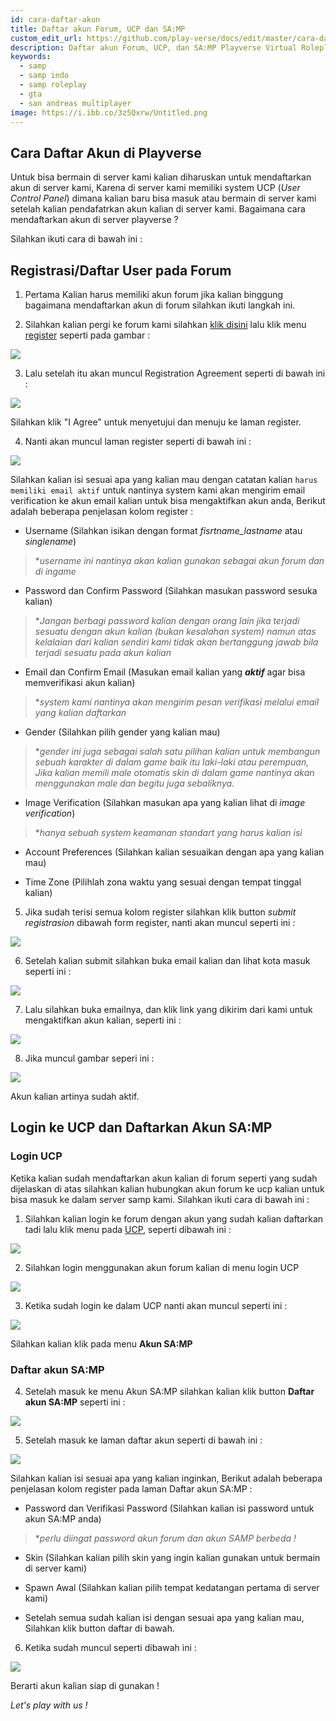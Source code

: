 ```yaml
---
id: cara-daftar-akun
title: Daftar akun Forum, UCP dan SA:MP
custom_edit_url: https://github.com/play-verse/docs/edit/master/cara-daftar-akun.md
description: Daftar akun Forum, UCP, dan SA:MP Playverse Virtual Roleplay Indonesia
keywords:
  - samp
  - samp indo
  - samp roleplay
  - gta
  - san andreas multiplayer
image: https://i.ibb.co/3z5Qxrw/Untitled.png
---
```


## Cara Daftar Akun di Playverse
  
Untuk bisa bermain di server kami kalian diharuskan untuk mendaftarkan akun di server kami, Karena di server kami memiliki system UCP (*User Control Panel*) dimana kalian baru bisa masuk atau bermain di server kami setelah kalian pendafatrkan akun kalian di server kami. Bagaimana cara mendaftarkan akun di server playverse ? 

Silahkan ikuti cara di bawah ini :

## Registrasi/Daftar User pada Forum

1. Pertama Kalian harus memiliki akun forum jika kalian binggung bagaimana mendaftarkan akun di forum silahkan ikuti langkah ini.

2. Silahkan kalian pergi ke forum kami silahkan [klik disini](https://forum.playverse.org/) lalu klik menu [register](https://forum.playverse.org/member.php?action=register) seperti pada gambar :

![  ](https://i.ibb.co/VMkHy7y/Untitled.png)

3. Lalu setelah itu akan muncul Registration Agreement seperti di bawah ini :

![  ](https://i.ibb.co/Mn3wSnd/Untitled.png)

Silahkan klik "I Agree" untuk menyetujui dan menuju ke laman register.

4. Nanti akan muncul laman register seperti di bawah ini :

![  ](https://i.ibb.co/xf0GtbC/Untitled.png)

Silahkan kalian isi sesuai apa yang kalian mau dengan catatan kalian `harus memiliki email aktif` untuk nantinya system kami akan mengirim email verification ke akun email kalian untuk bisa mengaktifkan akun anda, Berikut adalah beberapa penjelasan kolom register :

  

- Username (Silahkan isikan dengan format *fisrtname_lastname* atau *singlename*)

>**username ini nantinya akan kalian gunakan sebagai akun forum dan di ingame*
- Password dan Confirm Password (Silahkan masukan password sesuka kalian)

> **Jangan berbagi password kalian dengan orang lain jika terjadi sesuatu dengan akun kalian (bukan kesalahan system) namun atas kelalaian dari kalian sendiri kami tidak akan bertanggung jawab bila terjadi sesuatu pada akun kalian*

- Email dan Confirm Email (Masukan email kalian yang ***aktif*** agar bisa memverifikasi akun kalian)

> **system kami nantinya akan mengirim pesan verifikasi melalui email yang kalian daftarkan*

 - Gender (Silahkan pilih gender yang kalian mau)

> **gender ini juga sebagai salah satu pilihan kalian untuk membangun sebuah karakter di dalam game baik itu laki-laki atau perempuan, Jika kalian memili male otomatis skin di dalam game nantinya akan menggunakan male dan begitu juga sebaliknya.*

- Image Verification (Silahkan masukan apa yang kalian lihat di *image verification*)

> **hanya sebuah system keamanan standart yang harus kalian isi*

- Account Preferences (Silahkan kalian sesuaikan dengan apa yang kalian mau)

- Time Zone (Pilihlah zona waktu yang sesuai dengan tempat tinggal kalian)



5. Jika sudah terisi semua kolom register silahkan klik button *submit registrasion* dibawah form register, nanti akan muncul seperti ini :

![  ](https://i.ibb.co/HFb5G38/Untitled.png)

6. Setelah kalian submit silahkan buka email kalian dan lihat kota masuk seperti ini :

![  ](https://i.ibb.co/LrWnFnB/Untitled.png)

7. Lalu silahkan buka emailnya, dan klik link yang dikirim dari kami untuk mengaktifkan akun kalian, seperti ini :

![  ](https://i.ibb.co/L972xXG/Untitled.png)

8. Jika muncul gambar seperi ini :

![  ](https://i.ibb.co/MDQGrvC/Untitled.png)

Akun kalian artinya sudah aktif.

  

## Login ke UCP dan Daftarkan Akun SA:MP  
  
### Login UCP
Ketika kalian sudah mendaftarkan akun kalian di forum seperti yang sudah dijelaskan di atas silahkan kalian hubungkan akun forum ke ucp kalian untuk bisa masuk ke dalam server samp kami. Silahkan ikuti cara di bawah ini :

  

1. Silahkan kalian login ke forum dengan akun yang sudah kalian daftarkan tadi lalu klik menu pada [UCP](https://ucp.playverse.org/login/), seperti dibawah ini :

![  ](https://i.ibb.co/WxzX5TD/Untitled.png)

2. Silahkan login menggunakan akun forum kalian di menu login UCP

![  ](https://i.ibb.co/dgmw0Bm/Untitled.png)

3. Ketika sudah login ke dalam UCP nanti akan muncul seperti ini :

![  ](https://i.ibb.co/2dTzkbT/Untitled.png)

Silahkan kalian klik pada menu **Akun SA:MP**

### Daftar akun SA:MP

4. Setelah masuk ke menu Akun SA:MP silahkan kalian klik button **Daftar akun SA:MP** seperti ini :

![  ](https://i.ibb.co/ykfL3dg/Untitled.png)

5. Setelah masuk ke laman daftar akun seperti di bawah ini :

![  ](https://i.ibb.co/xJ4z0qr/Untitled.png)

Silahkan kalian isi sesuai apa yang kalian inginkan, Berikut adalah beberapa penjelasan kolom register pada laman Daftar akun SA:MP :

- Password dan Verifikasi Password (Silahkan kalian isi password untuk akun SA:MP anda)

> **perlu diingat password akun forum dan akun SAMP berbeda !*

- Skin (Silahkan kalian pilih skin yang ingin kalian gunakan untuk bermain di server kami)

- Spawn Awal (Silahkan kalian pilih tempat kedatangan pertama di server kami)

- Setelah semua sudah kalian isi dengan sesuai apa yang kalian mau, Silahkan klik button daftar di bawah.

  

6. Ketika sudah muncul seperti dibawah ini :

![  ](https://i.ibb.co/3z5Qxrw/Untitled.png)

Berarti akun kalian siap di gunakan !

  

*Let's play with us !*
